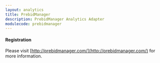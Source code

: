 ```yaml
---
layout: analytics
title: PrebidManager
description: PrebidManager Analytics Adapter
modulecode: prebidmanager
---
```


#### Registration

Please visit [http://prebidmanager.com/](http://prebidmanager.com/) for more information.
